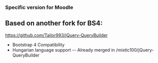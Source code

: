 ### Specific version for Moodle


## Based on another fork for BS4:

https://github.com/Tailor993/jQuery-QueryBuilder

* Bootstrap 4 Compatibility
* Hungarian language support -- Already merged in /mistic100/jQuery-QueryBuilder

